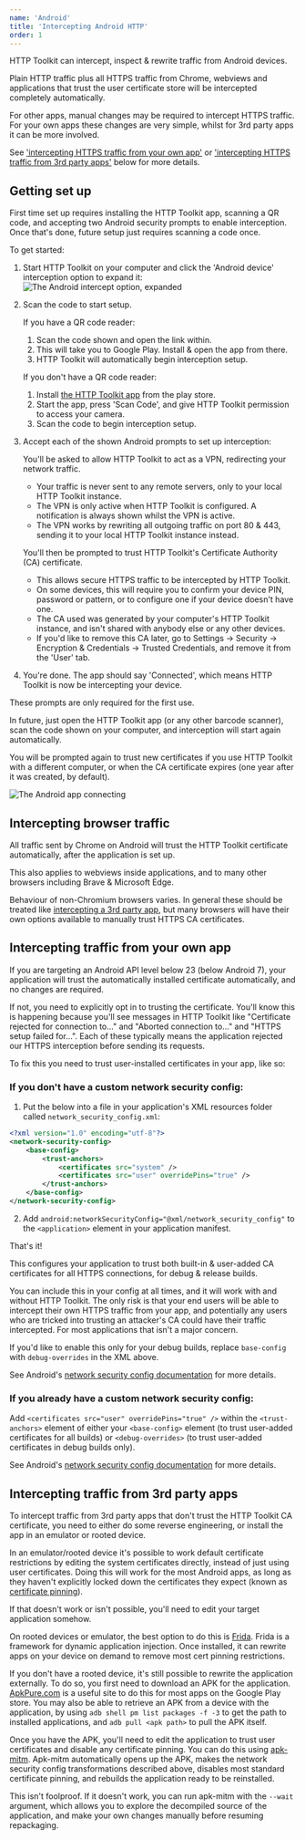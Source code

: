 ```yaml
---
name: 'Android'
title: 'Intercepting Android HTTP'
order: 1
---
```


HTTP Toolkit can intercept, inspect & rewrite traffic from Android devices.

Plain HTTP traffic plus all HTTPS traffic from Chrome, webviews and applications that trust the user certificate store will be intercepted completely automatically.

For other apps, manual changes may be required to intercept HTTPS traffic. For your own apps these changes are very simple, whilst for 3rd party apps it can be more involved.

See ['intercepting HTTPS traffic from your own app'](#intercepting-traffic-from-your-own-app) or ['intercepting HTTPS traffic from 3rd party apps'](/#intercepting-traffic-from-3rd-party-apps) below for more details.

## Getting set up

First time set up requires installing the HTTP Toolkit app, scanning a QR code, and accepting two Android security prompts to enable interception. Once that's done, future setup just requires scanning a code once.

To get started:

1. Start HTTP Toolkit on your computer and click the 'Android device' interception option to expand it:
    ![The Android intercept option, expanded](../../images/android-interceptor.png)
1. Scan the code to start setup.

    If you have a QR code reader:

    1. Scan the code shown and open the link within.
    1. This will take you to Google Play. Install & open the app from there.
    1. HTTP Toolkit will automatically begin interception setup.

    If you don't have a QR code reader:

    1. Install [the HTTP Toolkit app](https://play.google.com/store/apps/details?id=tech.httptoolkit.android) from the play store.
    1. Start the app, press 'Scan Code', and give HTTP Toolkit permission to access your camera.
    1. Scan the code to begin interception setup.
1. Accept each of the shown Android prompts to set up interception:

    You'll be asked to allow HTTP Toolkit to act as a VPN, redirecting your network traffic.

    * Your traffic is never sent to any remote servers, only to your local HTTP Toolkit instance.
    * The VPN is only active when HTTP Toolkit is configured. A notification is always shown whilst the VPN is active.
    * The VPN works by rewriting all outgoing traffic on port 80 & 443, sending it to your local HTTP Toolkit instance instead.

    You'll then be prompted to trust HTTP Toolkit's Certificate Authority (CA) certificate.

    * This allows secure HTTPS traffic to be intercepted by HTTP Toolkit.
    * On some devices, this will require you to confirm your device PIN, password or pattern, or to configure one if your device doesn't have one.
    * The CA used was generated by your computer's HTTP Toolkit instance, and isn't shared with anybody else or any other devices.
    * If you'd like to remove this CA later, go to Settings -> Security -> Encryption & Credentials -> Trusted Credentials, and remove it from the 'User' tab.
1. You're done. The app should say 'Connected', which means HTTP Toolkit is now be intercepting your device.

These prompts are only required for the first use.

In future, just open the HTTP Toolkit app (or any other barcode scanner), scan the code shown on your computer, and interception will start again automatically.

You will be prompted again to trust new certificates if you use HTTP Toolkit with a different computer, or when the CA certificate expires (one year after it was created, by default).

![The Android app connecting](../../images/android-app.png)

## Intercepting browser traffic

All traffic sent by Chrome on Android will trust the HTTP Toolkit certificate automatically, after the application is set up.

This also applies to webviews inside applications, and to many other browsers including Brave & Microsoft Edge.

Behaviour of non-Chromium browsers varies. In general these should be treated like [intercepting a 3rd party app](/#intercepting-traffic-from-3rd-party-apps), but many browsers will have their own options available to manually trust HTTPS CA certificates.

## Intercepting traffic from your own app

If you are targeting an Android API level below 23 (below Android 7), your application will trust the automatically installed certificate automatically, and no changes are required.

If not, you need to explicitly opt in to trusting the certificate. You'll know this is happening because you'll see messages in HTTP Toolkit like "Certificate rejected for connection to..." and "Aborted connection to..." and "HTTPS setup failed for...". Each of these typically means the application rejected our HTTPS interception before sending its requests.

To fix this you need to trust user-installed certificates in your app, like so:

### If you don't have a custom network security config:

1. Put the below into a file in your application's XML resources folder called `network_security_config.xml`:
  ```xml
  <?xml version="1.0" encoding="utf-8"?>
  <network-security-config>
      <base-config>
          <trust-anchors>
              <certificates src="system" />
              <certificates src="user" overridePins="true" />
          </trust-anchors>
      </base-config>
  </network-security-config>
  ```
2. Add `android:networkSecurityConfig="@xml/network_security_config"` to the `<application>` element in your application manifest.

That's it!

This configures your application to trust both built-in & user-added CA certificates for all HTTPS connections, for debug & release builds.

You can include this in your config at all times, and it will work with and without HTTP Toolkit. The only risk is that your end users will be able to intercept their own HTTPS traffic from your app, and potentially any users who are tricked into trusting an attacker's CA could have their traffic intercepted. For most applications that isn't a major concern.

If you'd like to enable this only for your debug builds, replace `base-config` with `debug-overrides` in the XML above.

See Android's [network security config documentation](https://developer.android.com/training/articles/security-config) for more details.

### If you already have a custom network security config:

Add `<certificates src="user" overridePins="true" />` within the `<trust-anchors>` element of either your `<base-config>` element (to trust user-added certificates for all builds) or `<debug-overrides>` (to trust user-added certificates in debug builds only).

See Android's [network security config documentation](https://developer.android.com/training/articles/security-config) for more details.

## Intercepting traffic from 3rd party apps

To intercept traffic from 3rd party apps that don't trust the HTTP Toolkit CA certificate, you need to either do some reverse engineering, or install the app in an emulator or rooted device.

In an emulator/rooted device it's possible to work default certificate restrictions by editing the system certificates directly, instead of just using user certificates. Doing this will work for the most Android apps, as long as they haven't explicitly locked down the certificates they expect (known as [certificate pinning](https://security.stackexchange.com/questions/29988/what-is-certificate-pinning)).

If that doesn't work or isn't possible, you'll need to edit your target application somehow.

On rooted devices or emulator, the best option to do this is [Frida](https://blog.jamie.holdings/2019/01/19/advanced-certificate-bypassing-in-android-with-frida/). Frida is a framework for dynamic application injection. Once installed, it can rewrite apps on your device on demand to remove most cert pinning restrictions.

If you don't have a rooted device, it's still possible to rewrite the application externally. To do so, you first need to download an APK for the application. [ApkPure.com](https://apkpure.com/) is a useful site to do this for most apps on the Google Play store. You may also be able to retrieve an APK from a device with the application, by using `adb shell pm list packages -f -3` to get the path to installed applications, and `adb pull <apk path>` to pull the APK itself.

Once you have the APK, you'll need to edit the application to trust user certificates and disable any certificate pinning. You can do this using [apk-mitm](https://github.com/shroudedcode/apk-mitm). Apk-mitm automatically opens up the APK, makes the network security config transformations described above, disables most standard certificate pinning, and rebuilds the application ready to be reinstalled.

This isn't foolproof. If it doesn't work, you can run apk-mitm with the `--wait` argument, which allows you to explore the decompiled source of the application, and make your own changes manually before resuming repackaging.
